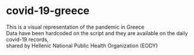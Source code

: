 # covid-19-greece

This is a visual representation of the pandemic in Greece<br/>
Data have been hardcoded on the script and they are available on the daily covid-19 records,<br/> 
shared by Hellenic National Public Health Organization (EODY)
